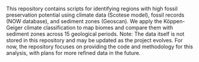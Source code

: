This repository contains scripts for identifying regions with high fossil preservation potential using climate data (Scotese model), fossil records (NOW database), and sediment zones (Geoscan). We apply the Köppen-Geiger climate classification to map biomes and compare them with sediment zones across 15 geological periods. Note: The data itself is not stored in this repository and may be updated as the project evolves. For now, the repository focuses on providing the code and methodology for this analysis, with plans for more refined data in the future.
